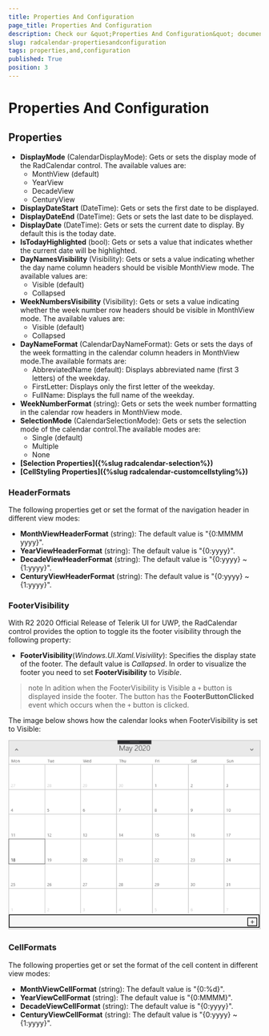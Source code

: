 ```yaml
---
title: Properties And Configuration
page_title: Properties And Configuration
description: Check our &quot;Properties And Configuration&quot; documentation article for RadCalendar for UWP control.
slug: radcalendar-propertiesandconfiguration
tags: properties,and,configuration
published: True
position: 3
---
```


# Properties And Configuration

## Properties

* **DisplayMode** (CalendarDisplayMode): Gets or sets the display mode of the RadCalendar control. The available values are:
	* MonthView (default)
	* YearView
	* DecadeView
	* CenturyView
* **DisplayDateStart** (DateTime): Gets or sets the first date to be displayed.
* **DisplayDateEnd** (DateTime): Gets or sets the last date to be displayed.
* **DisplayDate** (DateTime): Gets or sets the current date to display. By default this is the today date.
* **IsTodayHighlighted** (bool): Gets or sets a value that indicates whether the current date will be highlighted.
* **DayNamesVisibility** (Visibility): Gets or sets a value indicating whether the day name column headers should be visible MonthView mode. The available values are:
	* Visible (default)
	* Collapsed
* **WeekNumbersVisibility** (Visibility): Gets or sets a value indicating whether the week number row headers should be visible in MonthView mode. The available values are:
	* Visible (default)
	* Collapsed
* **DayNameFormat** (CalendarDayNameFormat): Gets or sets the days of the week formatting in the calendar column headers in MonthView mode.The available formats are:
	* AbbreviatedName (default): Displays abbreviated name (first 3 letters) of the weekday.
	* FirstLetter: Displays only the first letter of the weekday.
	* FullName: Displays the full name of the weekday.
* **WeekNumberFormat** (string): Gets or sets the week number formatting in the calendar row headers in MonthView mode.
* **SelectionMode** (CalendarSelectionMode): Gets or sets the selection mode of the calendar control.The available modes are:
	* Single (default)
	* Multiple
	* None
* **[Selection Properties]({%slug radcalendar-selection%})**
* **[CellStyling Properties]({%slug radcalendar-customcellstyling%})**

### HeaderFormats 

The following properties get or set the format of the navigation header in different view modes:

* **MonthViewHeaderFormat** (string): The default value is "{0:MMMM yyyy}".
* **YearViewHeaderFormat** (string): The default value is "{0:yyyy}".
* **DecadeViewHeaderFormat** (string): The default value is "{0:yyyy} ~ {1:yyyy}".
* **CenturyViewHeaderFormat** (string): The default value is "{0:yyyy} ~ {1:yyyy}".

### FooterVisibility

With R2 2020 Official Release of Telerik UI for UWP, the RadCalendar control provides the option to toggle its the footer visibility through the following property:
 
* **FooterVisibility**(*Windows.UI.Xaml.Visivility*): Specifies the display state of the footer. The default value is *Callapsed*. In order to visualize the footer you need to set **FooterVisibility** to *Visible*.

>note In adition when the FooterVisibility is Visible a `+` button is displayed inside the footer. The button has the **FooterButtonClicked** event which occurs when the `+` button is clicked.

The image below shows how the calendar looks when FooterVisibility is set to Visible:

![Calendar-footer visibility](images/Calendar-footer-visibility.png)

### CellFormats

The following properties get or set the format of the cell content in different view modes:

* **MonthViewCellFormat** (string): The default value is "{0:%d}".
* **YearViewCellFormat** (string): The default value is "{0:MMMM}".
* **DecadeViewCellFormat** (string): The default value is "{0:yyyy}".
* **CenturyViewCellFormat** (string): The default value is "{0:yyyy} ~ {1:yyyy}".

